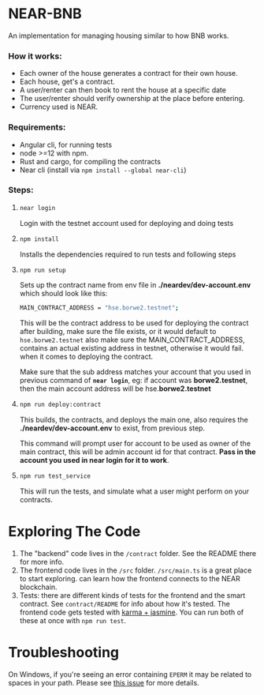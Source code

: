 

# NEAR-BNB

An implementation for managing housing similar to how BNB works.

### How it works:

- Each owner of the house generates a contract for their own house.
- Each house, get's a contract.
- A user/renter can then book to rent the house at a specific date
- The user/renter should verify ownership at the place before entering.
- Currency used is NEAR.

### Requirements:

- Angular cli, for running tests
- node >=12 with npm.
- Rust and cargo, for compiling the contracts
- Near cli (install via `npm install --global near-cli`)

### Steps:

1. ```bash
   near login
   ```
   Login with the testnet account used for deploying and doing tests


2. ```bash
   npm install
   ```
   Installs the dependencies required to run tests and following steps


3. ```bash
   npm run setup
   ```

   Sets up the contract name from env file in **./neardev/dev-account.env** which should look like this:

   ```bash
   MAIN_CONTRACT_ADDRESS = "hse.borwe2.testnet";
   ```

   This will be the contract address to be used for deploying the contract after building, make sure the file exists, or it would default to `hse.borwe2.testnet` also make sure the MAIN_CONTRACT_ADDRESS, contains an actual existing address in testnet, otherwise it would fail. when it comes to deploying the contract.
   
   Make sure that the sub address matches your account that you used in previous command of **`near login`**, eg: if account was **borwe2.testnet**, then the main account address will be hse.**borwe2.testnet**

   
4. ```bash
   npm run deploy:contract
   ```

   This builds, the contracts, and deploys the main one, also requires the **./neardev/dev-account.env** to exist, from previous step.

   This command will prompt user for account to be used as owner of the main contract, this will be admin account id for that contract. **Pass in the account you used in near login for it to work**.

5. ```bash
   npm run test_service
   ```

   This will run the tests, and simulate what a user might perform on your contracts.


Exploring The Code
==================

1. The "backend" code lives in the `/contract` folder. See the README there for
   more info.
2. The frontend code lives in the `/src` folder. `/src/main.ts` is a great
   place to start exploring.
   can learn how the frontend connects to the NEAR blockchain.
3. Tests: there are different kinds of tests for the frontend and the smart
   contract. See `contract/README` for info about how it's tested. The frontend
   code gets tested with [karma + jasmine]. You can run both of these at once with `npm
   run test`.


Troubleshooting
===============

On Windows, if you're seeing an error containing `EPERM` it may be related to spaces in your path. Please see [this issue](https://github.com/zkat/npx/issues/209) for more details.


[Angular]: https://angularjs.org/
[create-near-app]: https://github.com/near/create-near-app
[Node.js]: https://nodejs.org/en/download/package-manager/
[karma + jasmine]: https://angular.io/guide/testing
[NEAR accounts]: https://docs.near.org/docs/concepts/account
[NEAR Wallet]: https://wallet.testnet.near.org/
[near-cli]: https://github.com/near/near-cli
[gh-pages]: https://github.com/tschaub/gh-pages
